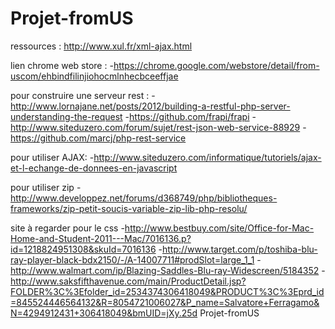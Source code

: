Projet-fromUS
=============

ressources :
 http://www.xul.fr/xml-ajax.html

 lien chrome web store :
 	-https://chrome.google.com/webstore/detail/from-uscom/ehbindfilinjiohocmlnhecbceeffjae
 
 pour construire une serveur rest :
    -http://www.lornajane.net/posts/2012/building-a-restful-php-server-understanding-the-request
    -https://github.com/frapi/frapi
    -http://www.siteduzero.com/forum/sujet/rest-json-web-service-88929
    -https://github.com/marcj/php-rest-service
  
 pour utiliser AJAX:
    -http://www.siteduzero.com/informatique/tutoriels/ajax-et-l-echange-de-donnees-en-javascript

 pour utiliser zip 
 	-http://www.developpez.net/forums/d368749/php/bibliotheques-frameworks/zip-petit-soucis-variable-zip-lib-php-resolu/

 site à regarder pour le css
 	-http://www.bestbuy.com/site/Office-for-Mac-Home-and-Student-2011---Mac/7016136.p?id=1218824951308&skuId=7016136
 	-http://www.target.com/p/toshiba-blu-ray-player-black-bdx2150/-/A-14007711#prodSlot=large_1_1
 	-http://www.walmart.com/ip/Blazing-Saddles-Blu-ray-Widescreen/5184352
 	-http://www.saksfifthavenue.com/main/ProductDetail.jsp?FOLDER%3C%3Efolder_id=2534374306418049&PRODUCT%3C%3Eprd_id=845524446564132&R=8054721006027&P_name=Salvatore+Ferragamo&N=4294912431+306418049&bmUID=jXy.25d
Projet-fromUS
